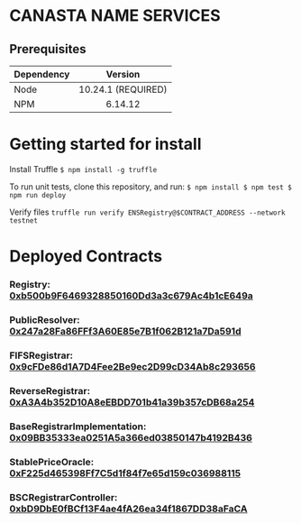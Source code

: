 # CANASTA NAME SERVICES

## Prerequisites

|Dependency|Version|
|:---------|:-----:|
|Node      | 10.24.1 (REQUIRED)|
|NPM       | 6.14.12 |

# Getting started for install

Install Truffle
``$ npm install -g truffle``

To run unit tests, clone this repository, and run:
``
$ npm install
$ npm test
$ npm run deploy
``

Verify files
``truffle run verify ENSRegistry@$CONTRACT_ADDRESS --network testnet``

# Deployed Contracts

### Registry:  [0xb500b9F6469328850160Dd3a3c679Ac4b1cE649a](https://bscscan.com/address/0xb500b9F6469328850160Dd3a3c679Ac4b1cE649a)

### PublicResolver:  [0x247a28Fa86FFf3A60E85e7B1f062B121a7Da591d](https://bscscan.com/address/0x247a28Fa86FFf3A60E85e7B1f062B121a7Da591d)

### FIFSRegistrar:  [0x9cFDe86d1A7D4Fee2Be9ec2D99cD34Ab8c293656](https://bscscan.com/address/0x9cFDe86d1A7D4Fee2Be9ec2D99cD34Ab8c293656)

### ReverseRegistrar:  [0xA3A4b352D10A8eEBDD701b41a39b357cDB68a254](https://bscscan.com/address/0xA3A4b352D10A8eEBDD701b41a39b357cDB68a254)

### BaseRegistrarImplementation:  [0x09BB35333ea0251A5a366ed03850147b4192B436](https://bscscan.com/address/0x09BB35333ea0251A5a366ed03850147b4192B436)

### StablePriceOracle:  [0xF225d465398Ff7C5d1f84f7e65d159c036988115](https://bscscan.com/address/0xF225d465398Ff7C5d1f84f7e65d159c036988115)

### BSCRegistrarController:  [0xbD9DbE0fBCf13F4ae4fA26ea34f1867DD38aFaCA](https://bscscan.com/address/0xbD9DbE0fBCf13F4ae4fA26ea34f1867DD38aFaCA)

